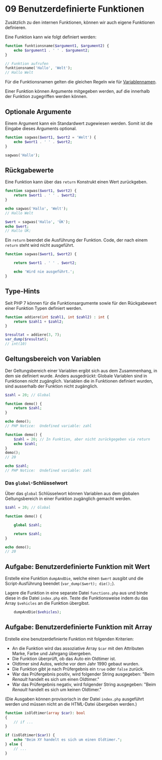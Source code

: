# 09 Benutzerdefinierte Funktionen

Zusätzlich zu den internen Funktionen, können wir auch eigene Funktionen definieren.

Eine Funktion kann wie folgt definiert werden:

```php
function funktionsname($argument1, $argument2) {
    echo $argument1 . ' ' . $argument2;
}

// Funktion aufrufen
funktionsname('Hallo', 'Welt');
// Hallo Welt
```

Für die Funktionsnamen gelten die gleichen Regeln wie für [Variablennamen](04-variablen.md).

Einer Funktion können Argumente mitgegeben werden, auf die innerhalb der Funktion zugegriffen werden können.

## Optionale Argumente

Einem Argument kann ein Standardwert zugewiesen werden. Somit ist die Eingabe dieses Arguments optional.

```php
function sagwas($wort1, $wort2 = 'Welt') {
    echo $wort1 . ' ' . $wort2;
}

sagwas('Hallo');
```

## Rückgabewerte

Eine Funktion kann über das `return` Konstrukt einen Wert zurückgeben.

```php
function sagwas($wort1, $wort2) {
    return $wort1 . ' ' . $wort2;
}

echo sagwas('Hallo', 'Welt');
// Hallo Welt

$wert = sagwas('Hallo', 'ÜK');
echo $wert;
// Hallo ÜK;
```

Ein `return` beendet die Ausführung der Funktion. Code, der nach einem `return` steht wird nicht ausgeführt.

```php
function sagwas($wort1, $wort2) {

    return $wort1 . ' ' . $wort2;

    echo 'Wird nie ausgeführt.';
}
```

## Type-Hints

Seit PHP 7 können für die Funktionsargumente sowie für den Rückgabewert einer Funktion Typen definiert werden.

```php
function addiere(int $zahl1, int $zahl2) : int {
    return $zahl1 + $zahl2;
}

$resultat = addiere(3, 7);
var_dump($resultat);
// int(10)
```

## Geltungsbereich von Variablen

Der Geltungsbereich einer Variablen ergibt sich aus dem Zusammenhang, in dem sie definiert wurde. Anders ausgedrückt: Globale Variablen sind in Funktionen nicht zugänglich. Variablen die in Funktionen definiert wurden, sind ausserhalb der Funktion nicht zugänglich.

```php
$zahl = 20; // Global

function demo() {
    return $zahl;
}

echo demo();
// PHP Notice:  Undefined variable: zahl
```

```php
function demo() {
    $zahl = 20; // In Funktion, aber nicht zurückgegeben via return
    echo $zahl;
}
demo();
// 20

echo $zahl;
// PHP Notice:  Undefined variable: zahl
```

### Das `global`-Schlüsselwort

Über das `global` Schlüsselwort können Variablen aus dem globalen Geltungsbereich in einer Funktion zugänglich gemacht werden.

```php
$zahl = 20; // Global

function demo() {

    global $zahl;

    return $zahl;
}

echo demo();
// 20
```

## Aufgabe: Benutzerdefinierte Funktion mit Wert

Erstelle eine Funktion `dumpAndDie`, welche einen `$wert` ausgibt und die Script-Ausführung beendet (`var_dump($wert); die();`).

Lagere die Funktion in eine separate Datei `functions.php` aus und binde diese in die Datei `index.php` ein. Teste die Funktionsweise indem du das Array `$vehicles` an die Funktion übergibst.

```php
    dumpAndDie($vehicles);
```

## Aufgabe: Benutzerdefinierte Funktion mit Array

Erstelle eine benutzerdefinierte Funktion mit folgenden Kriterien:

* An die Funktion wird das assoziative Array `$car` mit den Attributen Marke, Farbe und Jahrgang übergeben.
* Die Funktion überprüft, ob das Auto ein Oldtimer ist.
* Oldtimer sind Autos, welche vor dem Jahr 1990 gebaut wurden.
* Die Funktion gibt je nach Prüfergebnis ein `true` oder `false` zurück.
* War das Prüfergebnis positiv, wird folgender String ausgegeben: "Beim _Renault_ handelt es sich um einen Oldtimer."
* War das Prüfergebnis negativ, wird folgender String ausgegeben: "Beim _Renault_ handelt es sich um keinen Oldtimer."

(Die Ausgaben können provisorisch in der Datei `index.php` ausgeführt werden und müssen nicht an die HTML-Datei übergeben werden.)

```php
function isOldtimer(array $car): bool
{
    // if ...
}

if (isOldtimer($car)) {
    echo "Beim XY handelt es sich um einen Oldtimer.";
} else {
    // ...
}
```
